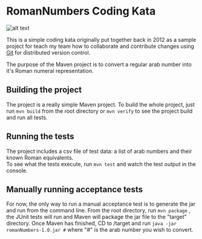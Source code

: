 # RomanNumbers Coding Kata  

![alt text](http://static.tumblr.com/5nbl396/VRomeu5l2/read-write-roman-numerals-200x200.jpg "Roman Numbers") 


This is a simple coding kata originally put together back in 2012 as a sample project for teach my team how to collaborate and contribute changes using [Git](https://git-scm.com/) for distributed version control.

The purpose of the Maven project is to convert a regular arab number into it's Roman numeral representation.

## Building the project

The project is a really simple Maven project. To build the whole project, just run ```mvn build``` from the root directory or ```mvn verify``` to see the project build and run all tests.

## Running the tests

The project includes a csv file of test data: a list of arab numbers and their known Roman equivalents.  
To see what the tests execute, run `mvn test` and watch the test output in the console.

## Manually running acceptance tests

For now, the only way to run a manual acceptance test is to generate the jar and run from the command line.
From the root directory, run `mvn package` , the JUnit tests will run and Maven will package the jar file to the "target" directory.
Once Maven has finished, CD to /target and run `java -jar romanNumbers-1.0.jar #` where "#" is the arab number you wish to convert.

